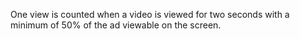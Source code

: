 One view is counted when a video is viewed for two seconds with a minimum of 50% of the ad viewable on the screen.



